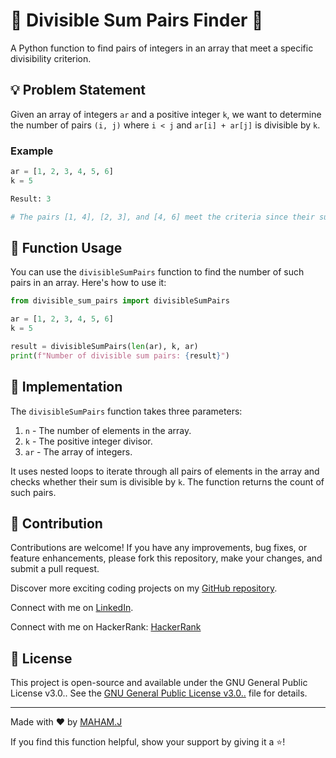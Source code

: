 # 🤖 Divisible Sum Pairs Finder 🤖

A Python function to find pairs of integers in an array that meet a specific divisibility criterion.

## 💡 Problem Statement

Given an array of integers `ar` and a positive integer `k`, we want to determine the number of pairs `(i, j)` where `i < j` and `ar[i] + ar[j]` is divisible by `k`.

### Example

```python
ar = [1, 2, 3, 4, 5, 6]
k = 5

Result: 3

# The pairs [1, 4], [2, 3], and [4, 6] meet the criteria since their sums are divisible by 5.
```

## 🚀 Function Usage

You can use the `divisibleSumPairs` function to find the number of such pairs in an array. Here's how to use it:

```python
from divisible_sum_pairs import divisibleSumPairs

ar = [1, 2, 3, 4, 5, 6]
k = 5

result = divisibleSumPairs(len(ar), k, ar)
print(f"Number of divisible sum pairs: {result}")
```

## 🔧 Implementation

The `divisibleSumPairs` function takes three parameters:

1. `n` - The number of elements in the array.
2. `k` - The positive integer divisor.
3. `ar` - The array of integers.

It uses nested loops to iterate through all pairs of elements in the array and checks whether their sum is divisible by `k`. The function returns the count of such pairs.

## 🌟 Contribution

Contributions are welcome! If you have any improvements, bug fixes, or feature enhancements, please fork this repository, make your changes, and submit a pull request.

Discover more exciting coding projects on my [GitHub repository](https://github.com/Maham-j).

Connect with me on [LinkedIn](https://www.linkedin.com/in/maham-jamil-268584267).

Connect with me on HackerRank: [HackerRank ](https://www.hackerrank.com/maham_jamil)


## 📄 License

This project is open-source and available under the GNU General Public License v3.0.. See the [GNU General Public License v3.0..](LICENSE) file for details.

---

Made with ❤️ by [MAHAM.J](https://github.com/Maham-j)

If you find this function helpful, show your support by giving it a ⭐️!
